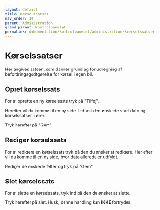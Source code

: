 ```yaml
---
layout: default
title: Kørselssatser
nav_order: 10
parent: Administration
grand_parent: Kontrolpanelet
permalink: dokumentation/kontrolpanelet/administration/koerselssatser
---
```


# Kørselssatser

Her angives satsen, som danner grundlag for udregning af befordringsgodtgørelse for kørsel i egen bil.

## Opret kørselssats

For at oprette en ny kørselssats tryk på "Tilføj".

Herefter vil du komme til en ny side.
Indtast den ønskede start dato og kørselssatsen i ører.

Tryk herefter på "Gem".

## Rediger kørselssats

For at redigere en kørselssats tryk på den du ønsker at redigere.
Her efter vil du komme til en ny side, hvor data allerede er udfyldt.

Rediger de ønskede felter og tryk på "Gem"

## Slet kørselssats

For at slette en kørselssats, tryk ind på den du ønsker at slette.

Tryk herefter på slet. Husk, denne handling kan **IKKE** fortrydes.
